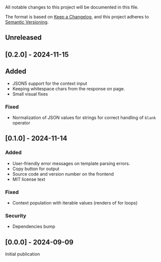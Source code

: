 All notable changes to this project will be documented in this file.

The format is based on [Keep a Changelog](https://keepachangelog.com/en/1.1.0/),
and this project adheres to [Semantic Versioning](https://semver.org/spec/v2.0.0.html).

## Unreleased

## [0.2.0] - 2024-11-15
## Added
- JSON5 support for the context input
- Keeping whitespace chars from the response on page.
- Small visual fixes
### Fixed
- Normalization of JSON values for strings for correct handling of `blank` operator

## [0.1.0] - 2024-11-14
### Added
- User-friendly error messages on template parsing errors.
- Copy button for output
- Source code and version number on the frontend
- MIT license text
### Fixed
- Context population with iterable values (renders of for loops)
### Security
- Dependencies bump

## [0.0.0] - 2024-09-09
Initial publication